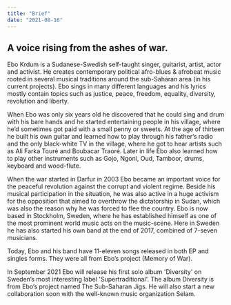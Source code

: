 ```yaml
---
title: "Brief"
date: "2021-08-16"
---
```


## **A voice rising from the ashes of war.**

Ebo Krdum is a Sudanese-Swedish self-taught singer, guitarist, artist, actor and activist. He creates contemporary political afro-blues & afrobeat music rooted in several musical traditions around the sub-Saharan area (in his current projects). Ebo sings in many different languages and his lyrics mostly contain topics such as justice, peace, freedom, equality, diversity, revolution and liberty.

When Ebo was only six years old he discovered that he could sing and drum with his bare hands and he started entertaining people in his village, where he’d sometimes got paid with a small penny or sweets. At the age of thirteen he built his own guitar and learned how to play through his father’s radio and the only black-white TV in the village, where he got to hear artists such as Ali Farka Touré and Boubacar Traoré. Later in life Ebo also learned how to play other instruments such as Gojo, Ngoni, Oud, Tamboor, drums, keyboard and wood-flute.

When the war started in Darfur in 2003 Ebo became an important voice for the peaceful revolution against the corrupt and violent regime. Beside his musical participation in the situation, he was also active in a huge activism for the opposition that aimed to overthrow the dictatorship in Sudan, which was also the reason why he was forced to flee the country. Ebo is now based in Stockholm, Sweden, where he has established himself as one of the most prominent world music acts on the music-scene. Here in Sweden he has also started his own band at the end of 2017, combined of 7-seven musicians.

Today, Ebo and his band have 11-eleven songs released in both EP and singles forms. They were all from Ebo’s project (Memory of War).

In September 2021 Ebo will release his first solo album 'Diversity' on Sweden’s most interesting label 'Supertraditional'. The album Diversity is from Ebo’s project named The Sub-Saharan Jigs. He will also start a new collaboration soon with the well-known music organization Selam.

